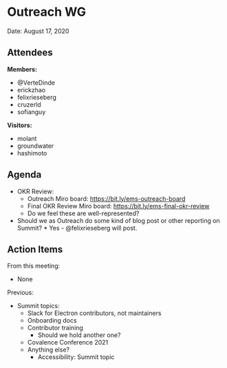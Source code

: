 # Outreach WG

Date: August 17, 2020

## Attendees

**Members:**
* @VerteDinde
* erickzhao
* felixrieseberg
* cruzerld
* sofianguy

**Visitors:**
* molant
* groundwater
* hashimoto

## Agenda
* OKR Review:
    * Outreach Miro board: https://bit.ly/ems-outreach-board
    * Final OKR Review Miro board: https://bit.ly/ems-final-okr-review
    * Do we feel these are well-represented?
* Should we as Outreach do some kind of blog post or other reporting on Summit?
        * Yes - @felixrieseberg will post.


## Action Items
From this meeting:
* None

Previous:
* Summit topics:
    * Slack for Electron contributors, not maintainers
    * Onboarding docs
    * Contributor training
        * Should we hold another one?
    * Covalence Conference 2021
    * Anything else?
        * Accessibility: Summit topic
